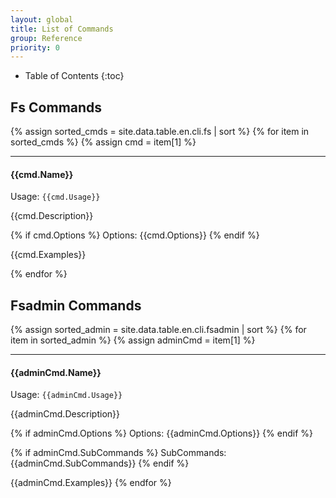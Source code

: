 ```yaml
---
layout: global
title: List of Commands
group: Reference
priority: 0
---
```

* Table of Contents
{:toc}

## Fs Commands

{% assign sorted_cmds = site.data.table.en.cli.fs | sort %}
{% for item in sorted_cmds %}
{% assign cmd = item[1] %}

---
#### {{cmd.Name}} 
  
Usage: `{{cmd.Usage}}`
  
{{cmd.Description}}

{% if cmd.Options %}
Options:
{{cmd.Options}}
{% endif %}

{{cmd.Examples}}
  
{% endfor %}


## Fsadmin Commands

{% assign sorted_admin = site.data.table.en.cli.fsadmin | sort %}
{% for item in sorted_admin %}
{% assign adminCmd = item[1] %}

---
#### {{adminCmd.Name}} 
  
Usage: `{{adminCmd.Usage}}`
  
{{adminCmd.Description}}

{% if adminCmd.Options %}
Options:
{{adminCmd.Options}}
{% endif %}

{% if adminCmd.SubCommands %}
SubCommands:
{{adminCmd.SubCommands}}
{% endif %}

{{adminCmd.Examples}} 
{% endfor %}